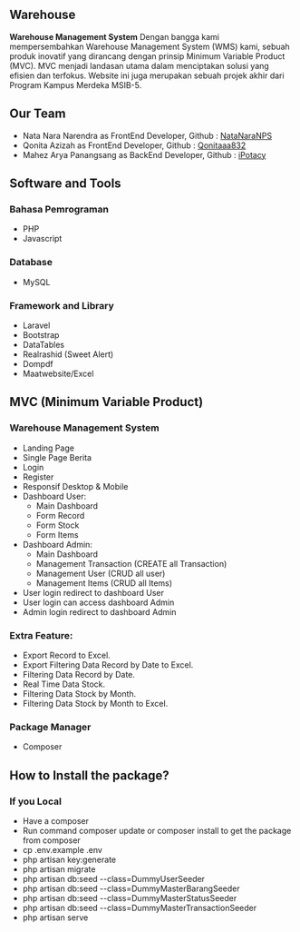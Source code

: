 ## Warehouse
<strong>Warehouse Management System</strong> Dengan bangga kami mempersembahkan Warehouse Management System (WMS) kami, sebuah produk inovatif yang dirancang dengan prinsip Minimum Variable Product (MVC). MVC menjadi landasan utama dalam menciptakan solusi yang efisien dan terfokus. Website ini juga merupakan sebuah projek akhir dari Program Kampus Merdeka MSIB-5.

## Our Team
- Nata Nara Narendra as FrontEnd Developer, Github : [NataNaraNPS](https://github.com/NataNaraNPS)
- Qonita Azizah as FrontEnd Developer, Github : [Qonitaaa832](https://github.com/Qonitaaa832)
- Mahez Arya Panangsang as BackEnd Developer, Github : [iPotacy](https://github.com/iPotacy)

## Software and Tools
### Bahasa Pemrograman
- PHP
- Javascript

### Database
- MySQL

### Framework and Library
- Laravel
- Bootstrap
- DataTables
- Realrashid (Sweet Alert)
- Dompdf
- Maatwebsite/Excel

## MVC (Minimum Variable Product)
### Warehouse Management System
- Landing Page
- Single Page Berita
- Login
- Register
- Responsif Desktop & Mobile
- Dashboard User:
	- Main Dashboard
	- Form Record
    - Form Stock
    - Form Items
- Dashboard Admin:
	- Main Dashboard
	- Management Transaction (CREATE all Transaction)
	- Management User (CRUD all user)
	- Management Items (CRUD all Items)
- User login redirect to dashboard User
- User login can access dashboard Admin
- Admin login redirect to dashboard Admin

### Extra Feature:
- Export Record to Excel.
- Export Filtering Data Record by Date to Excel.
- Filtering Data Record by Date.
- Real Time Data Stock.
- Filtering Data Stock by Month.
- Filtering Data Stock by Month to Excel.

### Package Manager
- Composer

## How to Install the package?

### If you Local
- Have a composer
- Run command composer update or composer install to get the package from composer
- cp .env.example .env
- php artisan key:generate
- php artisan migrate
- php artisan db:seed --class=DummyUserSeeder
- php artisan db:seed --class=DummyMasterBarangSeeder
- php artisan db:seed --class=DummyMasterStatusSeeder
- php artisan db:seed --class=DummyMasterTransactionSeeder
- php artisan serve